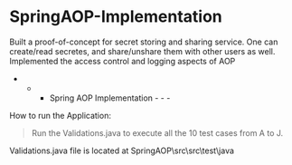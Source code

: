 # SpringAOP-Implementation
Built a proof-of-concept for secret storing and sharing service. One can create/read secretes, and share/unshare them with other users as well. Implemented the access control and logging aspects of AOP

- - - Spring AOP Implementation - - -

How to run the Application: 
> Run the Validations.java to execute all the 10 test cases from A to J.

Validations.java file is located at SpringAOP\src\src\test\java
